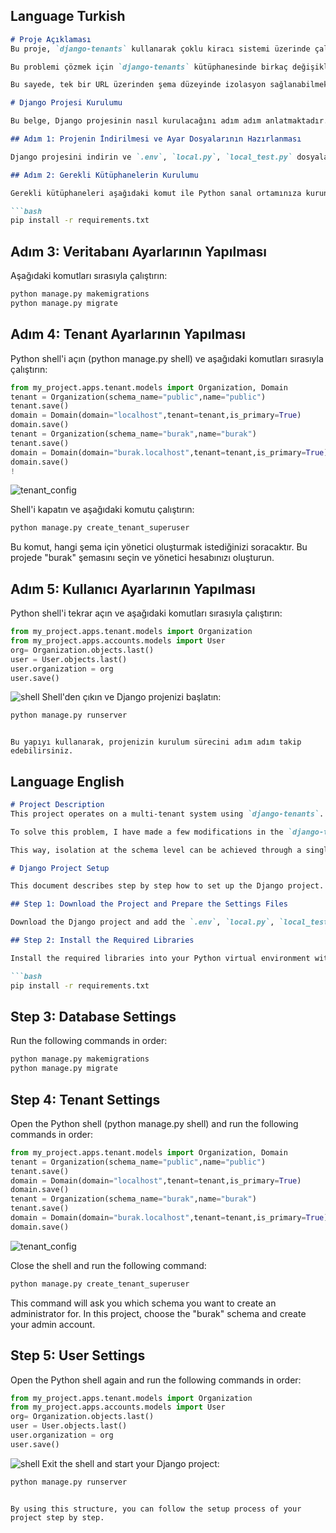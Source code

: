 
## Language Turkish

```markdown
# Proje Açıklaması
Bu proje, `django-tenants` kullanarak çoklu kiracı sistemi üzerinde çalışmaktadır. Veriler, şema düzeyinde izolasyon sağlanarak yönetilmektedir. Ancak, her şema için farklı bir domain olması bazı problemlere yol açmaktadır.

Bu problemi çözmek için `django-tenants` kütüphanesinde birkaç değişiklik yapmış bulunmaktayım. Öncelikle, `request.user` ile kiracı modeli arasında bir `ForeignKey` oluşturulmuştur. Ardından, `django-tenants`'ın `middleware`'ini genişleterek, `request.user`'dan bağlı olduğu kiracıyı alıp mevcut kiracı olarak atamış bulunmaktayım.

Bu sayede, tek bir URL üzerinden şema düzeyinde izolasyon sağlanabilmektedir.

# Django Projesi Kurulumu

Bu belge, Django projesinin nasıl kurulacağını adım adım anlatmaktadır.

## Adım 1: Projenin İndirilmesi ve Ayar Dosyalarının Hazırlanması

Django projesini indirin ve `.env`, `local.py`, `local_test.py` dosyalarını ekleyin. `example` dosyasında verilen bilgileri bu dosyalara ekleyerek güncelleyin. `.env` dosyasına veritabanı bilgilerinizi yazın. Bu projede **PostgreSQL** kullanılmıştır.

## Adım 2: Gerekli Kütüphanelerin Kurulumu

Gerekli kütüphaneleri aşağıdaki komut ile Python sanal ortamınıza kurun:

```bash
pip install -r requirements.txt
```

## Adım 3: Veritabanı Ayarlarının Yapılması

Aşağıdaki komutları sırasıyla çalıştırın:

```bash
python manage.py makemigrations
python manage.py migrate
```

## Adım 4: Tenant Ayarlarının Yapılması

Python shell'i açın (python manage.py shell) ve aşağıdaki komutları sırasıyla çalıştırın:
```python
from my_project.apps.tenant.models import Organization, Domain
tenant = Organization(schema_name="public",name="public")
tenant.save()
domain = Domain(domain="localhost",tenant=tenant,is_primary=True)
domain.save()
tenant = Organization(schema_name="burak",name="burak")
tenant.save()
domain = Domain(domain="burak.localhost",tenant=tenant,is_primary=True)
domain.save()
!
```
![tenant_config](https://i.hizliresim.com/5vx0p4q.png)

Shell'i kapatın ve aşağıdaki komutu çalıştırın:

```bash
python manage.py create_tenant_superuser
```

Bu komut, hangi şema için yönetici oluşturmak istediğinizi soracaktır. Bu projede "burak" şemasını seçin ve yönetici hesabınızı oluşturun.

## Adım 5: Kullanıcı Ayarlarının Yapılması

Python shell'i tekrar açın ve aşağıdaki komutları sırasıyla çalıştırın:

```python
from my_project.apps.tenant.models import Organization
from my_project.apps.accounts.models import User
org= Organization.objects.last()
user = User.objects.last()
user.organization = org
user.save()
```
![shell](https://i.hizliresim.com/7fp5tzb.png)
Shell'den çıkın ve Django projenizi başlatın:

```bash
python manage.py runserver
```
```

Bu yapıyı kullanarak, projenizin kurulum sürecini adım adım takip edebilirsiniz.
```
 
## Language English
```markdown
# Project Description
This project operates on a multi-tenant system using `django-tenants`. Data is managed by providing isolation at the schema level. However, having a different domain for each schema has led to some problems.

To solve this problem, I have made a few modifications in the `django-tenants` library. Firstly, a `ForeignKey` has been created between `request.user` and the tenant model. Then, by extending the `middleware` of `django-tenants`, the tenant associated with `request.user` is assigned as the current tenant.

This way, isolation at the schema level can be achieved through a single URL.

# Django Project Setup

This document describes step by step how to set up the Django project.

## Step 1: Download the Project and Prepare the Settings Files

Download the Django project and add the `.env`, `local.py`, `local_test.py` files. Update these files by adding the information given in the `example` file. Write your database information in the `.env` file. This project uses **PostgreSQL**.

## Step 2: Install the Required Libraries

Install the required libraries into your Python virtual environment with the following command:

```bash
pip install -r requirements.txt
```

## Step 3: Database Settings

Run the following commands in order:

```bash
python manage.py makemigrations
python manage.py migrate
```

## Step 4: Tenant Settings

Open the Python shell (python manage.py shell) and run the following commands in order:

```python
from my_project.apps.tenant.models import Organization, Domain
tenant = Organization(schema_name="public",name="public")
tenant.save()
domain = Domain(domain="localhost",tenant=tenant,is_primary=True)
domain.save()
tenant = Organization(schema_name="burak",name="burak")
tenant.save()
domain = Domain(domain="burak.localhost",tenant=tenant,is_primary=True)
domain.save()
```
![tenant_config](https://i.hizliresim.com/5vx0p4q.png)

Close the shell and run the following command:

```bash
python manage.py create_tenant_superuser
```

This command will ask you which schema you want to create an administrator for. In this project, choose the "burak" schema and create your admin account.

## Step 5: User Settings

Open the Python shell again and run the following commands in order:

```python
from my_project.apps.tenant.models import Organization
from my_project.apps.accounts.models import User
org= Organization.objects.last()
user = User.objects.last()
user.organization = org
user.save()
```
![shell](https://i.hizliresim.com/7fp5tzb.png)
Exit the shell and start your Django project:

```bash
python manage.py runserver
```
```

By using this structure, you can follow the setup process of your project step by step.